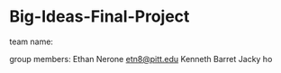 # Big-Ideas-Final-Project
team name:

group members:
Ethan Nerone etn8@pitt.edu
Kenneth Barret
Jacky ho
